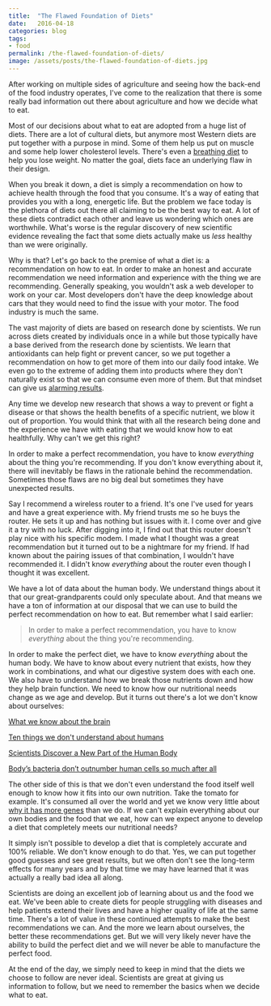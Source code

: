 ```yaml
---
title:  "The Flawed Foundation of Diets"
date:   2016-04-18
categories: blog
tags:
- food
permalink: /the-flawed-foundation-of-diets/
image: /assets/posts/the-flawed-foundation-of-diets.jpg
---
```

After working on multiple sides of agriculture and seeing how the back-end of the food industry operates, I've come to the realization that there is some really bad information out there about agriculture and how we decide what to eat.
<!--more-->

Most of our decisions about what to eat are adopted from a huge list of diets. There are a lot of cultural diets, but anymore most Western diets are put together with a purpose in mind. Some of them help us put on muscle and some help lower cholesterol levels. There's even a [breathing diet](http://www.tofugu.com/japan/japan-long-breath-diet/) to help you lose weight. No matter the goal, diets face an underlying flaw in their design.

When you break it down, a diet is simply a recommendation on how to achieve health through the food that you consume. It's a way of eating that provides you with a long, energetic life. But the problem we face today is the plethora of diets out there all claiming to be the best way to eat. A lot of these diets contradict each other and leave us wondering which ones are worthwhile. What's worse is the regular discovery of new scientific evidence revealing the fact that some diets actually make us *less* healthy than we were originally.

Why is that? Let's go back to the premise of what a diet is: a recommendation on how to eat. In order to make an honest and accurate recommendation we need information and experience with the thing we are recommending. Generally speaking, you wouldn't ask a web developer to work on your car. Most developers don't have the deep knowledge about cars that they would need to find the issue with your motor. The food industry is much the same.

The vast majority of diets are based on research done by scientists. We run across diets created by individuals once in a while but those typically have a base derived from the research done by scientists. We learn that antioxidants can help fight or prevent cancer, so we put together a recommendation on how to get more of them into our daily food intake. We even go to the extreme of adding them into products where they don't naturally exist so that we can consume even more of them. But that mindset can give us [alarming results](http://www.scientificamerican.com/article/antioxidants-may-make-cancer-worse/).

Any time we develop new research that shows a way to prevent or fight a disease or that shows the health benefits of a specific nutrient, we blow it out of proportion. You would think that with all the research being done and the experience we have with eating that we would know how to eat healthfully. Why can't we get this right?

In order to make a perfect recommendation, you have to know _everything_ about the thing you're recommending. If you don't know everything about it, there will inevitably be flaws in the rationale behind the recommendation. Sometimes those flaws are no big deal but sometimes they have unexpected results.

Say I recommend a wireless router to a friend. It's one I've used for years and have a great experience with. My friend trusts me so he buys the router. He sets it up and has nothing but issues with it. I come over and give it a try with no luck. After digging into it, I find out that this router doesn't play nice with his specific modem. I made what I thought was a great recommendation but it turned out to be a nightmare for my friend. If had known about the pairing issues of that combination, I wouldn't have recommended it. I didn't know _everything_ about the router even though I thought it was excellent.

We have a lot of data about the human body. We understand things about it that our great-grandparents could only speculate about. And that means we have a ton of information at our disposal that we can use to build the perfect recommendation on how to eat. But remember what I said earlier:

> In order to make a perfect recommendation, you have to know _everything_ about the thing you're recommending.

In order to make the perfect diet, we have to know _everything_ about the human body. We have to know about every nutrient that exists, how they work in combinations, and what our digestive system does with each one. We also have to understand how we break those nutrients down and how they help brain function. We need to know how our nutritional needs change as we age and develop. But it turns out there's a lot we don't know about ourselves:

[What we know about the brain](http://www.businessinsider.com/what-we-know-about-the-brain-2015-5)

[Ten things we don't understand about humans](https://www.newscientist.com/round-up/ten-mysteries-of-you)

[Scientists Discover a New Part of the Human Body](http://mentalfloss.com/article/65435/scientists-discover-new-part-human-body)

[Body’s bacteria don’t outnumber human cells so much after all](https://www.sciencenews.org/article/body%E2%80%99s-bacteria-don%E2%80%99t-outnumber-human-cells-so-much-after-all)

The other side of this is that we don't even understand the food itself well enough to know how it fits into our own nutrition. Take the tomato for example. It's consumed all over the world and yet we know very little about [why it has more genes](http://www.nytimes.com/2012/05/31/science/the-tomato-ripe-juicy-and-bursting-with-genes.html) than we do. If we can't explain everything about our own bodies and the food that we eat, how can we expect anyone to develop a diet that completely meets our nutritional needs?

It simply isn't possible to develop a diet that is completely accurate and 100% reliable. We don't know enough to do that. Yes, we can put together good guesses and see great results, but we often don't see the long-term effects for many years and by that time we may have learned that it was actually a really bad idea all along.

Scientists are doing an excellent job of learning about us and the food we eat. We've been able to create diets for people struggling with diseases and help patients extend their lives and have a higher quality of life at the same time. There's a lot of value in these continued attempts to make the best recommendations we can. And the more we learn about ourselves, the better these recommendations get. But we will very likely never have the ability to build the perfect diet and we will never be able to manufacture the perfect food.

At the end of the day, we simply need to keep in mind that the diets we choose to follow are never ideal. Scientists are great at giving us information to follow, but we need to remember the basics when we decide what to eat.

